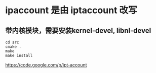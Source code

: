# ipaccount 是由 iptaccount 改写

## 带内核模块，需要安装kernel-devel, libnl-devel

	cd src
    cmake .
	make
    make install


https://code.google.com/p/ipt-account
